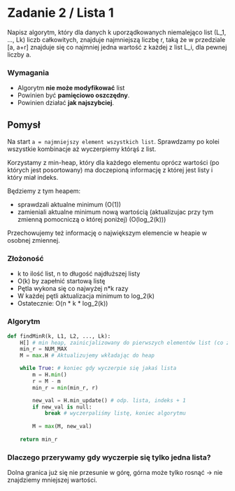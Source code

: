 # Zadanie 2 / Lista 1

Napisz algorytm, który dla danych k uporządkowanych niemalejąco list \(L_1, ..., Lk) liczb całkowitych, znajduje najmniejszą liczbę r, taką że w przedziale [a, a+r] znajduje się co najmniej jedna wartość z każdej z list L_i, dla pewnej liczby a.

### Wymagania
- Algorytm **nie może modyfikować** list
- Powinien być **pamięciowo oszczędny**.
- Powinien działać **jak najszybciej**.

## Pomysł

Na start `a = najmniejszy element wszystkich list`. Sprawdzamy po kolei wszystkie kombinacje aż wyczerpiemy którąś z list.

Korzystamy z min-heap, który dla każdego elementu oprócz wartości (po których jest posortowany) ma doczepioną informację z której jest listy i który miał indeks.

Będziemy z tym heapem:
- sprawdzali aktualne minimum (O(1))
- zamieniali aktualne minimum nową wartością (aktualizujac przy tym zmienną pomocniczą o której poniżej) (O(log_2(k)))

Przechowujemy też informację o największym elemencie w heapie w osobnej zmiennej. 

### Złożoność
- k to ilość list, n to długość najdłuższej listy
- O(k) by zapełnić startową listę
- Pętla wykona się co najwyżej n*k razy
- W każdej pętli aktualizacja minimum to log_2(k)
- Ostatecznie: O(n * k * log_2(k))

### Algorytm

```py
def findMinR(k, L1, L2, ..., Lk):
    H[] # min heap, zainicjalizowany do pierwszych elementów list (co zajmie O(n))
    min_r = NUM_MAX
    M = max.H # Aktualizujemy wkładając do heap

    while True: # koniec gdy wyczerpie się jakaś lista
        m = H.min()
        r = M - m
        min_r = min(min_r, r)

        new_val = H.min_update() # odp. lista, indeks + 1
        if new_val is null:
            break # wyczerpaliśmy listę, koniec algorytmu
        
        M = max(M, new_val)
    
    return min_r
```

### Dlaczego przerywamy gdy wyczerpie się tylko jedna lista?

Dolna granica już się nie przesunie w górę, górna może tylko rosnąć -> nie znajdziemy mniejszej wartości.